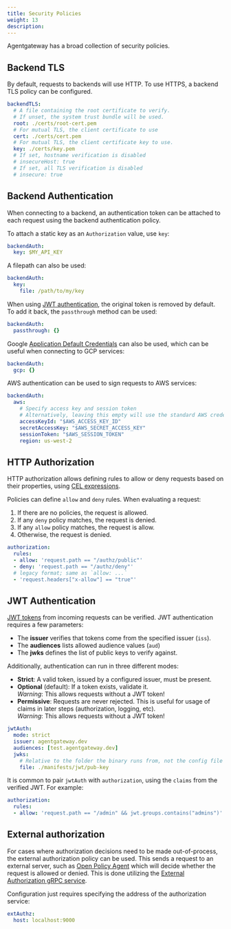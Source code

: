 ```yaml
---
title: Security Policies
weight: 13
description: 
---
```


Agentgateway has a broad collection of security policies.

## Backend TLS

By default, requests to backends will use HTTP.
To use HTTPS, a backend TLS policy can be configured.

```yaml
backendTLS:
  # A file containing the root certificate to verify.
  # If unset, the system trust bundle will be used.
  root: ./certs/root-cert.pem
  # For mutual TLS, the client certificate to use
  cert: ./certs/cert.pem
  # For mutual TLS, the client certificate key to use.
  key: ./certs/key.pem
  # If set, hostname verification is disabled
  # insecureHost: true
  # If set, all TLS verification is disabled
  # insecure: true
```

## Backend Authentication

When connecting to a backend, an authentication token can be attached to each request using the backend authentication policy.


To attach a static key as an `Authorization` value, use `key`:

```yaml
backendAuth:
  key: $MY_API_KEY
```

A filepath can also be used:

```yaml
backendAuth:
  key:
    file: /path/to/my/key
```

When using [JWT authentication](#jwt-authentication), the original token is removed by default.
To add it back, the `passthrough` method can be used:

```yaml
backendAuth:
  passthrough: {}
```

Google [Application Default Credentials](https://cloud.google.com/docs/authentication/application-default-credentials) can also be used, which can be useful when connecting to GCP services:

```yaml
backendAuth:
  gcp: {}
```

AWS authentication can be used to sign requests to AWS services:

```yaml
backendAuth:
  aws:
    # Specify access key and session token
    # Alternatively, leaving this empty will use the standard AWS credential lookup (https://docs.aws.amazon.com/sdkref/latest/guide/access.html) based on the environment
    accessKeyId: "$AWS_ACCESS_KEY_ID"
    secretAccessKey: "$AWS_SECRET_ACCESS_KEY"
    sessionToken: "$AWS_SESSION_TOKEN"
    region: us-west-2
```

## HTTP Authorization

HTTP authorization allows defining rules to allow or deny requests based on their properties, using [CEL expressions](/docs/cel).

Policies can define `allow` and `deny` rules. When evaluating a request:
1. If there are no policies, the request is allowed.
2. If any `deny` policy matches, the request is denied.
3. If any `allow` policy matches, the request is allow.
4. Otherwise, the request is denied.

```yaml
authorization:
  rules:
  - allow: 'request.path == "/authz/public"'
  - deny: 'request.path == "/authz/deny"'
  # legacy format; same as `allow: ...`
  - 'request.headers["x-allow"] == "true"'
```

## JWT Authentication

[JWT tokens](https://www.jwt.io/introduction#what-is-json-web-token-structure) from incoming requests can be verified.
JWT authentication requires a few parameters:

* The **issuer** verifies that tokens come from the specified issuer (`iss`).
* The **audiences** lists allowed audience values (`aud`)
* The **jwks** defines the list of public keys to verify against.

Additionally, authentication can run in three different modes:
* **Strict**: A valid token, issued by a configured issuer, must be present.
* **Optional** (default): If a token exists, validate it.  
  *Warning*: This allows requests without a JWT token!
* **Permissive**: Requests are never rejected. This is useful for usage of claims in later steps (authorization, logging, etc).  
  *Warning*: This allows requests without a JWT token!

```yaml
jwtAuth:
  mode: strict
  issuer: agentgateway.dev
  audiences: [test.agentgateway.dev]
  jwks:
    # Relative to the folder the binary runs from, not the config file
    file: ./manifests/jwt/pub-key
```

It is common to pair `jwtAuth` with `authorization`, using the `claims` from the verified JWT.
For example:

```yaml
authorization:
  rules:
  - allow: 'request.path == "/admin" && jwt.groups.contains("admins")'
```

## External authorization

For cases where authorization decisions need to be made out-of-process, the external authorization policy can be used.
This sends a request to an external server, such as [Open Policy Agent](https://www.openpolicyagent.org/docs/envoy) which will decide whether the request is allowed or denied.
This is done utilizing the [External Authorization gRPC service](https://www.envoyproxy.io/docs/envoy/latest/api-v3/service/auth/v3/external_auth.proto).

Configuration just requires specifying the address of the authorization service:

```yaml
extAuthz:
  host: localhost:9000
```
